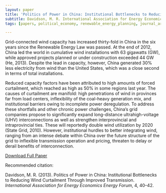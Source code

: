 ```yaml
---
layout: paper
title: 'Politics of Power in China: Institutional Bottlenecks to Reducing Wind Curtailment Through Improved Transmission'
subtitle: Davidson, M. R. International Association for Energy Economics (IAEE) Energy Forum.
tags: [papers, political_economy, renewable_energy_planning, journal_article]

---
```


Grid-connected wind capacity has increased thirty-fold in China in the six years since the Renewable Energy Law was passed. At the end of 2012, China led the world in cumulative wind installations with 63 gigawatts (GW), while approved projects planned or under construction exceeded 44 GW (He, 2013). Despite the lead in capacity, however, China generated 30% less electricity from wind than the United States, which was a close second in terms of total installations.

Reduced capacity factors have been attributed to high amounts of forced curtailment, which reached as high as 50% in some regions last year. The causes of curtailment are manifold: high penetrations of wind in provinces far from load centers, inflexibility of the coal-heavy generation mix, and institutional barriers owing to incomplete power deregulation. To address these shortfalls and other chronic power challenges, China’s grid companies propose to significantly expand long-distance ultrahigh-voltage (UHV) interconnections as well as strengthen interprovincial and intraprovincial ties. These will reportedly double wind utilization by 2020 (State Grid, 2010). However, institutional hurdles to better integrating wind, ranging from an intense debate within China over the future structure of the grid to inflexible transmission operation and pricing, threaten to delay or derail benefits of interconnection.


[Download Full Paper](https://www.iaee.org/en/publications/newsletterdl.aspx?id=216)

Recommended citation:

Davidson, M. R. (2013). Politics of Power in China: Institutional Bottlenecks to Reducing Wind Curtailment Through Improved Transmission. _International Association for Energy Economics Energy Forum_, 4, 40–42.
